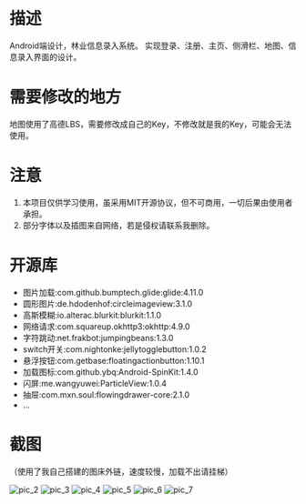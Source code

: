 # 描述
Android端设计，林业信息录入系统。
实现登录、注册、主页、侧滑栏、地图、信息录入界面的设计。

# 需要修改的地方
地图使用了高德LBS，需要修改成自己的Key，不修改就是我的Key，可能会无法使用。

# 注意

 1. 本项目仅供学习使用，虽采用MIT开源协议，但不可商用，一切后果由使用者承担。
 2. 部分字体以及插图来自网络，若是侵权请联系我删除。

# 开源库

 - 图片加载:com.github.bumptech.glide:glide:4.11.0
 - 圆形图片:de.hdodenhof:circleimageview:3.1.0
 - 高斯模糊:io.alterac.blurkit:blurkit:1.1.0
 - 网络请求:com.squareup.okhttp3:okhttp:4.9.0
 - 字符跳动:net.frakbot:jumpingbeans:1.3.0
 - switch开关:com.nightonke:jellytogglebutton:1.0.2
 - 悬浮按钮:com.getbase:floatingactionbutton:1.10.1
 - 加载图标:com.github.ybq:Android-SpinKit:1.4.0
 - 闪屏:me.wangyuwei:ParticleView:1.0.4
 - 抽屉:com.mxn.soul:flowingdrawer-core:2.1.0
 - ...

# 截图
（使用了我自己搭建的图床外链，速度较慢，加载不出请挂梯）

![pic_2][2]
![pic_3][3]
![pic_4][4]
![pic_5][5]
![pic_6][6]
![pic_7][7]

  [2]: http://tc.jiyehoo.com:81/images/2021/02/04/737609612.jpg
  [3]: http://tc.jiyehoo.com:81/images/2021/02/04/269645444.jpg
  [4]: http://tc.jiyehoo.com:81/images/2021/02/04/2033634577.jpg
  [5]: http://tc.jiyehoo.com:81/images/2021/02/04/721013964.jpg
  [6]: http://tc.jiyehoo.com:81/images/2021/02/04/1913762054.jpg
  [7]: http://tc.jiyehoo.com:81/images/2021/02/04/1499801800.jpg
